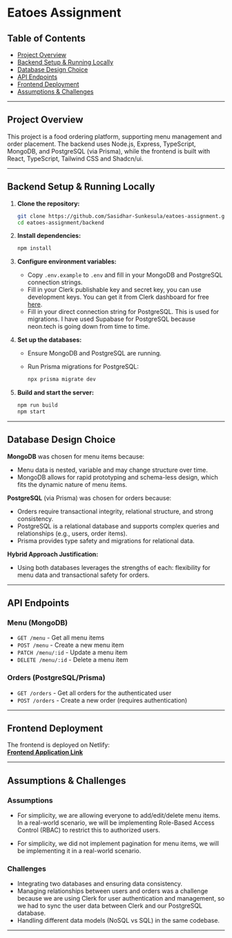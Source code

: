 # Eatoes Assignment

## Table of Contents

- [Project Overview](#project-overview)
- [Backend Setup & Running Locally](#backend-setup--running-locally)
- [Database Design Choice](#database-design-choice)
- [API Endpoints](#api-endpoints)
- [Frontend Deployment](#frontend-deployment)
- [Assumptions & Challenges](#assumptions--challenges)

---

## Project Overview

This project is a food ordering platform, supporting menu management and order placement. The backend uses Node.js, Express, TypeScript, MongoDB, and PostgreSQL (via Prisma), while the frontend is built with React, TypeScript, Tailwind CSS and Shadcn/ui.

---

## Backend Setup & Running Locally

1. **Clone the repository:**

   ```bash
   git clone https://github.com/Sasidhar-Sunkesula/eatoes-assignment.git
   cd eatoes-assignment/backend
   ```

2. **Install dependencies:**

   ```bash
   npm install
   ```

3. **Configure environment variables:**
   - Copy `.env.example` to `.env` and fill in your MongoDB and PostgreSQL connection strings.
   - Fill in your Clerk publishable key and secret key, you can use development keys. You can get it from Clerk dashboard for free [here](https://clerk.com/).
   - Fill in your direct connection string for PostgreSQL. This is used for migrations. I have used Supabase for PostgreSQL because neon.tech is going down from time to time.

4. **Set up the databases:**
   - Ensure MongoDB and PostgreSQL are running.
   - Run Prisma migrations for PostgreSQL:

     ```bash
     npx prisma migrate dev
     ```

5. **Build and start the server:**

   ```bash
   npm run build
   npm start
   ```

---

## Database Design Choice

**MongoDB** was chosen for menu items because:

- Menu data is nested, variable and may change structure over time.
- MongoDB allows for rapid prototyping and schema-less design, which fits the dynamic nature of menu items.

**PostgreSQL** (via Prisma) was chosen for orders because:

- Orders require transactional integrity, relational structure, and strong consistency.
- PostgreSQL is a relational database and supports complex queries and relationships (e.g., users, order items).
- Prisma provides type safety and migrations for relational data.

**Hybrid Approach Justification:**

- Using both databases leverages the strengths of each: flexibility for menu data and transactional safety for orders.

---

## API Endpoints

### Menu (MongoDB)

- `GET /menu` - Get all menu items
- `POST /menu` - Create a new menu item
- `PATCH /menu/:id` - Update a menu item
- `DELETE /menu/:id` - Delete a menu item

### Orders (PostgreSQL/Prisma)

- `GET /orders` - Get all orders for the authenticated user
- `POST /orders` - Create a new order (requires authentication)

---

## Frontend Deployment

The frontend is deployed on Netlify:  
**[Frontend Application Link](https://digital-diner-eatoes.netlify.app/)**

---

## Assumptions & Challenges

### Assumptions

- For simplicity, we are allowing everyone to add/edit/delete menu items. In a real-world scenario, we will be implementing Role-Based Access Control (RBAC) to restrict this to authorized users.

- For simplicity, we did not implement pagination for menu items, we will be implementing it in a real-world scenario.

### Challenges

- Integrating two databases and ensuring data consistency.
- Managing relationships between users and orders was a challenge because we are using Clerk for user authentication and management, so we had to sync the user data between Clerk and our PostgreSQL database.
- Handling different data models (NoSQL vs SQL) in the same codebase.

---
